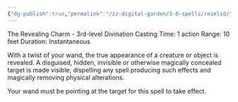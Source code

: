 ```yaml
---
{"dg-publish":true,"permalink":"/zz-digital-garden/3-0-spells/revelio/"}
---
```


The Revealing Charm - 3rd-level Divination 
Casting Time: 1 action 
Range: 10 feet 
Duration: Instantaneous 

With a twist of your wand, the true appearance of a creature or object is revealed. A disguised, hidden, invisible or otherwise magically concealed target is made visible, dispelling any spell producing such effects and magically removing physical alterations. 

Your wand must be pointing at the target for this spell to take effect.
